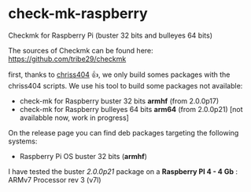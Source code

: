 # check-mk-raspberry
Checkmk for Raspberry Pi (buster 32 bits and bulleyes 64 bits)

The sources of Checkmk can be found here: https://github.com/tribe29/checkmk

first, thanks to [chriss404](https://github.com/chrisss404/check-mk-arm) :+1:, we only build somes packages with the chriss404 scripts.
We use his tool to build some packages not available:

- check-mk for Raspberry buster 32 bits **armhf** (from 2.0.0p17) 
- check-mk for Raspberry bulleyes 64 bits **arm64** (from 2.0.0p21) [not availabble now, work in progress]

On the release page you can find deb packages targeting the following systems:
- Raspberry Pi OS buster 32 bits (**armhf**)

I have tested the buster  *2.0.0p21* package on a **Raspberry PI 4 - 4 Gb** : ARMv7 Processor rev 3 (v7l)


